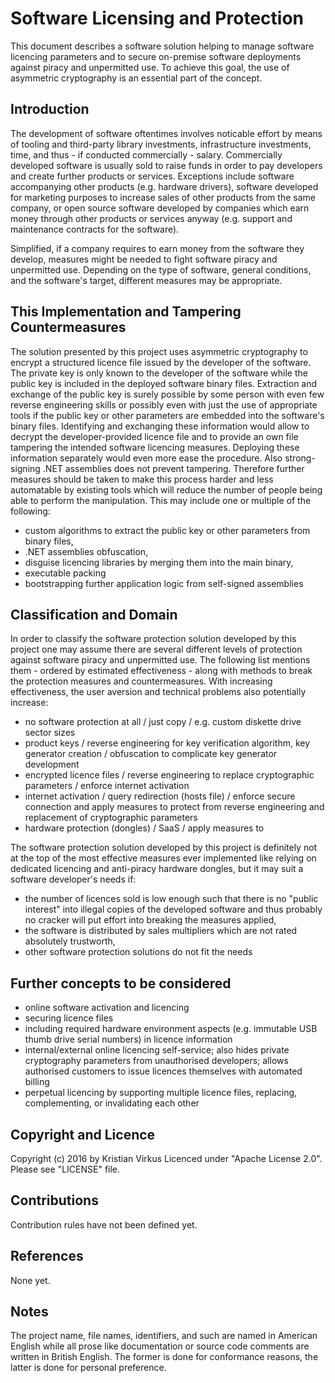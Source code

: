 # Software Licensing and Protection
This document describes a software solution helping to manage software licencing parameters and to secure on-premise software deployments against piracy and unpermitted use. To achieve this goal, the use of asymmetric cryptography is an essential part of the concept.

## Introduction
The development of software oftentimes involves noticable effort by means of tooling and third-party library investments, infrastructure investments, time, and thus - if conducted commercially - salary. Commercially developed software is usually sold to raise funds in order to pay developers and create further products or services. Exceptions include software accompanying other products (e.g. hardware drivers), software developed for marketing purposes to increase sales of other products from the same company, or open source software developed by companies which earn money through other products or services anyway (e.g. support and maintenance contracts for the software).

Simplified, if a company requires to earn money from the software they develop, measures might be needed to fight software piracy and unpermitted use. Depending on the type of software, general conditions, and the software's target, different measures may be appropriate.

## This Implementation and Tampering Countermeasures
The solution presented by this project uses asymmetric cryptography to encrypt a structured licence file issued by the developer of the software. The private key is only known to the developer of the software while the public key is included in the deployed software binary files. Extraction and exchange of the public key is surely possible by some person with even few reverse engineering skills or possibly even with just the use of appropriate tools if the public key or other parameters are embedded into the software's binary files. Identifying and exchanging these information would allow to decrypt the developer-provided licence file and to provide an own file tampering the intended software licencing measures. Deploying these information separately would even more ease the procedure. Also strong-signing .NET assemblies does not prevent tampering. Therefore further measures should be taken to make this process harder and less automatable by existing tools which will reduce the number of people being able to perform the manipulation. This may include one or multiple of the following:
- custom algorithms to extract the public key or other parameters from binary files,
- .NET assemblies obfuscation,
- disguise licencing libraries by merging them into the main binary,
- executable packing
- bootstrapping further application logic from self-signed assemblies

## Classification and Domain
In order to classify the software protection solution developed by this project one may assume there are several different levels of protection against software piracy and unpermitted use. The following list mentions them - ordered by estimated effectiveness - along with methods to break the protection measures and countermeasures. With increasing effectiveness, the user aversion and technical problems also potentially increase:
- no software protection at all / just copy / e.g. custom diskette drive sector sizes
- product keys / reverse engineering for key verification algorithm, key generator creation / obfuscation to complicate key generator development
- encrypted licence files / reverse engineering to replace cryptographic parameters / enforce internet activation
- internet activation / query redirection (hosts file) / enforce secure connection and apply measures to protect from reverse engineering and replacement of cryptographic parameters
- hardware protection (dongles) / SaaS / apply measures to 

The software protection solution developed by this project is definitely not at the top of the most effective measures ever implemented like relying on dedicated licencing and anti-piracy hardware dongles, but it may suit a software developer's needs if:
- the number of licences sold is low enough such that there is no "public interest" into illegal copies of the developed software and thus probably no cracker will put effort into breaking the measures applied,
- the software is distributed by sales multipliers which are not rated absolutely trustworth,
- other software protection solutions do not fit the needs

## Further concepts to be considered
- online software activation and licencing
- securing licence files
- including required hardware environment aspects (e.g. immutable USB thumb drive serial numbers) in licence information
- internal/external online licencing self-service; also hides private cryptography parameters from unauthorised developers; allows authorised customers to issue licences themselves with automated billing
- perpetual licencing by supporting multiple licence files, replacing, complementing, or invalidating each other

## Copyright and Licence
Copyright (c) 2016 by Kristian Virkus
Licenced under "Apache License 2.0". Please see "LICENSE" file.

## Contributions
Contribution rules have not been defined yet.

## References
None yet.

## Notes
The project name, file names, identifiers, and such are named in American English while all prose like documentation or source code comments are written in British English. The former is done for conformance reasons, the latter is done for personal preference.
